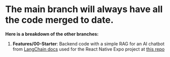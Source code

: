 # The main branch will always have all the code merged to date.

**Here is a breakdown of the other branches:**

1. **Features/00-Starter**: Backend code with a simple RAG for an AI chatbot from [LangChain docs](https://python.langchain.com/docs/use_cases/question_answering/quickstart/) used for the React Native Expo project at [this repo](https://github.com/AkbarBakhshi/RNJ_GenAI/tree/Features/01-SimpleRag)

